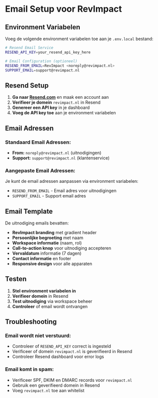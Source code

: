 # Email Setup voor RevImpact

## Environment Variabelen

Voeg de volgende environment variabelen toe aan je `.env.local` bestand:

```bash
# Resend Email Service
RESEND_API_KEY=your_resend_api_key_here

# Email Configuration (optioneel)
RESEND_FROM_EMAIL=RevImpact <noreply@revimpact.nl>
SUPPORT_EMAIL=support@revimpact.nl
```

## Resend Setup

1. **Ga naar [Resend.com](https://resend.com)** en maak een account aan
2. **Verifieer je domein** `revimpact.nl` in Resend
3. **Genereer een API key** in je dashboard
4. **Voeg de API key toe** aan je environment variabelen

## Email Adressen

### Standaard Email Adressen:
- **From:** `noreply@revimpact.nl` (uitnodigingen)
- **Support:** `support@revimpact.nl` (klantenservice)

### Aangepaste Email Adressen:
Je kunt de email adressen aanpassen via environment variabelen:
- `RESEND_FROM_EMAIL` - Email adres voor uitnodigingen
- `SUPPORT_EMAIL` - Support email adres

## Email Template

De uitnodiging emails bevatten:
- **RevImpact branding** met gradient header
- **Persoonlijke begroeting** met naam
- **Workspace informatie** (naam, rol)
- **Call-to-action knop** voor uitnodiging accepteren
- **Vervaldatum** informatie (7 dagen)
- **Contact informatie** en footer
- **Responsive design** voor alle apparaten

## Testen

1. **Stel environment variabelen in**
2. **Verifieer domein** in Resend
3. **Test uitnodiging** via workspace beheer
4. **Controleer** of email wordt ontvangen

## Troubleshooting

### Email wordt niet verstuurd:
- Controleer of `RESEND_API_KEY` correct is ingesteld
- Verificeer of domein `revimpact.nl` is geverifieerd in Resend
- Controleer Resend dashboard voor error logs

### Email komt in spam:
- Verificeer SPF, DKIM en DMARC records voor `revimpact.nl`
- Gebruik een geverifieerd domein in Resend
- Voeg `revimpact.nl` toe aan whitelist
